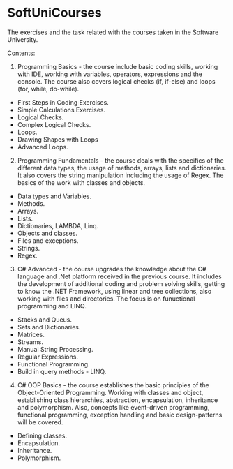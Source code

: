 # SoftUniCourses
The exercises and the task related with the courses taken in the Software University.

Contents:
1. Programming Basics - the course include basic coding skills, working with IDE, working with variables, operators, expressions and the console. The course also covers logical checks (if, if-else) and loops (for, while, do-while).

- First Steps in Coding Exercises.<br />
- Simple Calculations Exercises.<br />
- Logical Checks.<br />
- Complex Logical Checks.<br />
- Loops.<br />
- Drawing Shapes with Loops<br />
- Advanced Loops.<br />

2. Programming Fundamentals - the course deals with the specifics of the different data types, the usage of methods, arrays, lists and dictionaries. It also covers the string manipulation including the usage of Regex. The basics of the work with classes and objects.

- Data types and Variables.<br />
- Methods.<br />
- Arrays.<br />
- Lists.<br />
- Dictionaries, LAMBDA, Linq.<br />
- Objects and classes.<br />
- Files and exceptions.<br />
- Strings.<br />
- Regex.<br />

3. C# Advanced - the course upgrades the knowledge about the C# language and .Net platform received in the previous course. It includes the development of additional coding and problem solving skills, getting to know the .NET Framework, using linear and tree collections, also working with files and directories. The focus is on funuctional programming and LINQ.

- Stacks and Queus.<br />
- Sets and Dictionaries.<br />
- Matrices.<br />
- Streams.<br />
- Manual String Processing.<br />
- Regular Expressions.<br />
- Functional Programming.<br />
- Build in query methods - LINQ.<br />

4. C# OOP Basics - the course establishes the basic principles of the Object-Oriented Programming. Working with classes and object, establishing class hierarchies, abstraction, encapsulation, inheritance and polymorphism. Also, concepts like event-driven programming, functional programming, exception handling and basic design-patterns will be covered.

- Defining classes.<br />
- Encapsulation.<br />
- Inheritance.<br />
- Polymorphism.<br />
